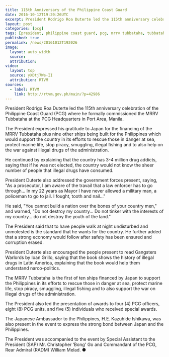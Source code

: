 ```yaml
---
title: 115th Anniversary of the Philippine Coast Guard
date: 2016-10-12T19:20:26UTC
excerpt: President Rodrigo Roa Duterte led the 115th anniversary celebration of the Philippine Coast Guard and formally commissioned the MRRV Tubbataha at the PCG Headquarters in Port Area, Manila on 12 October 2016.
layout: post
categories: [pcg]
tags: [president, philippine coast guard, pcg, mrrv tubbataha, tubbataha]
published: true
permalink: /news/20161012T192026
image:
  layout: auto_width
  source: 
  attribution: 
video:
  layout: top
  source: yXDtj7We-II
  attribution: RTVM
sources:
  - label: RTVM
    link: http://rtvm.gov.ph/main/?p=42986
---
```


President Rodrigo Roa Duterte led the 115th anniversary celebration of the Philippine Coast Guard (PCG) where he formally commissioned the MRRV Tubbataha at the PCG Headquarters in Port Area, Manila.

The President expressed his gratitude to Japan for the financing of the MRRV Tubbataha plus nine other ships being built for the Philippines which would support the country in its efforts to rescue those in danger at sea, protect marine life, stop piracy, smuggling, illegal fishing and to also help on the war against illegal drugs of the administration.

He continued by explaining that the country has 3-4 million drug addicts, saying that if he was not elected, the country would not know the sheer number of people that illegal drugs have consumed.

President Duterte also addressed the government forces present, saying, "As a prosecutor, I am aware of the travail that a law enforcer has to go through… In my 22 years as Mayor I have never allowed a military man, a policeman to go to jail. I fought, tooth and nail…"

He said, "You cannot build a nation over the bones of your country men," and warned, "Do not destroy my country… Do not tinker with the interests of my country… do not destroy the youth of the land."

The President said that to have people walk at night undisturbed and unmolested is the standard that he wants for the country. He further added that a strong economy would follow after safety has been ensured and corruption erased.

President Duterte also encouraged the people present to read Gangsters Warlords by Ioan Grillo, saying that the book shows the history of illegal drugs in Latin America, explaining that the book would help them understand narco-politics.

The MRRV Tubbataha is the first of ten ships financed by Japan to support the Philippines in its efforts to rescue those in danger at sea, protect marine life, stop piracy, smuggling, illegal fishing and to also support the war on illegal drugs of the administration.

The President also led the presentation of awards to four (4) PCG officers, eight (8) PCG units, and five (5) individuals who received special awards.

The Japanese Ambassador to the Philippines, H.E. Kazuhide Ishikawa, was also present in the event to express the strong bond between Japan and the Philippines.

The President was accompanied to the event by Special Assistant to the President (SAP) Mr. Christopher ‘Bong' Go and Commandant of the PCG, Rear Admiral (RADM) William Melad.
&#x25cf;
